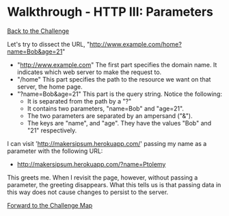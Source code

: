 # Walkthrough - HTTP III: Parameters

[Back to the Challenge](../challenge%20READMEs/http_parameters.md)

Let's try to dissect the URL, "http://www.example.com/home?name=Bob&age=21"

- "http://www.example.com" The first part specifies the domain name. It indicates which web server to make the request to.
- "/home" This part specifies the path to the resource we want on that server, the home page.
- "?name=Bob&age=21" This part is the query string. Notice the following:
  - It is separated from the path by a "?"
  - It contains two parameters, "name=Bob" and "age=21".
  - The two parameters are separated by an ampersand ("&").
  - The keys are "name", and "age". They have the values "Bob" and "21" respectively.

I can visit 'http://makersipsum.herokuapp.com/' passing my name as a parameter with the following URL:
- http://makersipsum.herokuapp.com/?name=Ptolemy

This greets me. When I revisit the page, however, without passing a parameter, the greeting disappears. What this tells us is that passing data in this way does not cause changes to persist to the server.

[Forward to the Challenge Map](../challenge%20READMEs/README.md)

